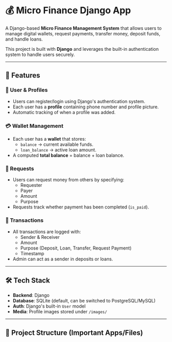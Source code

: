 # 💰 Micro Finance Django App

A Django-based **Micro Finance Management System** that allows users to manage digital wallets, request payments, transfer money, deposit funds, and handle loans.  

This project is built with **Django** and leverages the built-in authentication system to handle users securely.

---

## 🚀 Features

### 👤 User & Profiles
- Users can register/login using Django's authentication system.
- Each user has a **profile** containing phone number and profile picture.
- Automatic tracking of when a profile was added.

### 💳 Wallet Management
- Each user has a **wallet** that stores:
  - `balance` → current available funds.
  - `loan_balance` → active loan amount.
- A computed **total balance** = balance + loan balance.

### 📌 Requests
- Users can request money from others by specifying:
  - Requester
  - Payer
  - Amount
  - Purpose
- Requests track whether payment has been completed (`is_paid`).

### 🔄 Transactions
- All transactions are logged with:
  - Sender & Receiver
  - Amount
  - Purpose (Deposit, Loan, Transfer, Request Payment)
  - Timestamp
- Admin can act as a sender in deposits or loans.

---

## 🛠️ Tech Stack
- **Backend**: Django
- **Database**: SQLite (default, can be switched to PostgreSQL/MySQL)
- **Auth**: Django's built-in `User` model
- **Media**: Profile images stored under `/images/`

---

## 📂 Project Structure (Important Apps/Files)
